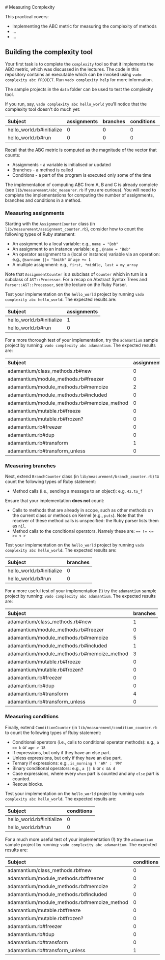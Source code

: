 # Measuring Complexity

This practical covers:

* Implementing the ABC metric for measuring the complexity of methods
* ...
* ...

## Building the complexity tool

Your first task is to complete the `complexity` tool so that it implements the ABC metric, which was discussed in the lectures. The code in this repository contains an executable which can be invoked using `vado complexity abc PROJECT`. Run `vado complexity help` for more information.

The sample projects in the `data` folder can be used to test the complexity tool.

If you run, say, `vado complexity abc hello_world` you'll notice that the complexity tool doesn't do much yet:

| Subject                   | assignments | branches | conditions | abc |
| :------------------------ | :---------- | :------- | :--------- | :-- |
| hello_world.rb#initialize | 0           | 0        | 0          | 0.0 |
| hello_world.rb#run        | 0           | 0        | 0          | 0.0 |

Recall that the ABC metric is computed as the magnitude of the vector that counts:

* Assignments - a variable is initialised or updated
* Branches - a method is called
* Conditions - a part of the program is executed only some of the time

The implementation of computing ABC from A, B and C is already complete (see `lib/measurement/abc_measurer.rb` if you are curious). You will need to complete the implementations for computing the number of assignments, branches and conditions in a method.

### Measuring assignments

Starting with the `AssignmentCounter` class (in `lib/measurement/assignment_counter.rb`), consider how to count the following types of Ruby statement:

* An assignment to a local variable: e.g., `name = "Bob"`
* An assignment to an instance variable: e.g., `@name = "Bob"`
* An operator assignment to a (local or instance) variable via an operation: e.g., `@surname ||= "Smith"` or `age += 1`
* A multiple assignment: e.g., `first, *middle, last = my_array`

Note that `AssignmentCounter` is a subclass of `Counter` which in turn is a subclass of `AST::Processor`. For a recap on Abstract Syntax Trees and `Parser::AST::Processor`, see the lecture on the Ruby Parser.

Test your implementation on the `hello_world` project by running `vado complexity abc hello_world`. The expected results are:

| Subject                   | assignments |
| :------------------------ | :---------- |
| hello_world.rb#initialize | 1           |
| hello_world.rb#run        | 0           |

For a more thorough test of your implementation, try the `adamantium` sample project by running: `vado complexity abc adamantium`. The expected results are:

| Subject                                     | assignments |
| :------------------------------------------ | :---------- |
| adamantium/class_methods.rb#new             | 0           |
| adamantium/module_methods.rb#freezer        | 0           |
| adamantium/module_methods.rb#memoize        | 2           |
| adamantium/module_methods.rb#included       | 0           |
| adamantium/module_methods.rb#memoize_method | 0           |
| adamantium/mutable.rb#freeze                | 0           |
| adamantium/mutable.rb#frozen?               | 0           |
| adamantium.rb#freezer                       | 0           |
| adamantium.rb#dup                           | 0           |
| adamantium.rb#transform                     | 1           |
| adamantium.rb#transform_unless              | 0           |


### Measuring branches

Next, extend `BranchCounter` class (in `lib/measurement/branch_counter.rb`) to count the following types of Ruby statement:

* Method calls (i.e., sending a message to an object): e.g. `42.to_f`

Ensure that your implementation **does not** count:

* Calls to methods that are already in scope, such as other methods on the current class or methods on Kernel (e.g., `puts`). Note that the receiver of these method calls is unspecified: the Ruby parser lists them as `nil`.
* Method calls to the conditional operators. Namely these are: `== != <= >= < >`

Test your implementation on the `hello_world` project by running `vado complexity abc hello_world`. The expected results are:

| Subject                   | branches |
| :------------------------ | :------- |
| hello_world.rb#initialize | 0        |
| hello_world.rb#run        | 0        |

For a more useful test of your implementation (!) try the `adamantium` sample project by running: `vado complexity abc adamantium`. The expected results are:

| Subject                                     | branches |
| :------------------------------------------ | :------- |
| adamantium/class_methods.rb#new             | 1        |
| adamantium/module_methods.rb#freezer        | 0        |
| adamantium/module_methods.rb#memoize        | 5        |
| adamantium/module_methods.rb#included       | 1        |
| adamantium/module_methods.rb#memoize_method | 3        |
| adamantium/mutable.rb#freeze                | 0        |
| adamantium/mutable.rb#frozen?               | 0        |
| adamantium.rb#freezer                       | 0        |
| adamantium.rb#dup                           | 0        |
| adamantium.rb#transform                     | 4        |
| adamantium.rb#transform_unless              | 0        |

### Measuring conditions

Finally, extend `ConditionCounter` (in `lib/measurement/condition_counter.rb` to count the following types of Ruby statement:

* Conditional operators (i.e., calls to conditional operator methods): e.g., `a == b` or `age > 18`
* If expressions, but only if they have an else part.
* Unless expressions, but only if they have an else part.
* Ternary if expressions: e.g., `is_morning ? 'AM' : 'PM'`
* Binary conditional operators: e.g., `a || b` or `c && d`
* Case expressions, where every `when` part is counted and any `else` part is counted.
* Rescue blocks.

Test your implementation on the `hello_world` project by running `vado complexity abc hello_world`. The expected results are:

| Subject                   | conditions |
| :------------------------ | :--------- |
| hello_world.rb#initialize | 0          |
| hello_world.rb#run        | 0          |

For a much more useful test of your implementation (!) try the `adamantium` sample project by running: `vado complexity abc adamantium`. The expected results are:

| Subject                                     |  conditions |
| :------------------------------------------ | :---------- |
| adamantium/class_methods.rb#new             |  0          |
| adamantium/module_methods.rb#freezer        |  0          |
| adamantium/module_methods.rb#memoize        |  2          |
| adamantium/module_methods.rb#included       |  0          |
| adamantium/module_methods.rb#memoize_method |  0          |
| adamantium/mutable.rb#freeze                |  0          |
| adamantium/mutable.rb#frozen?               |  0          |
| adamantium.rb#freezer                       |  0          |
| adamantium.rb#dup                           |  0          |
| adamantium.rb#transform                     |  0          |
| adamantium.rb#transform_unless              |  1          |
